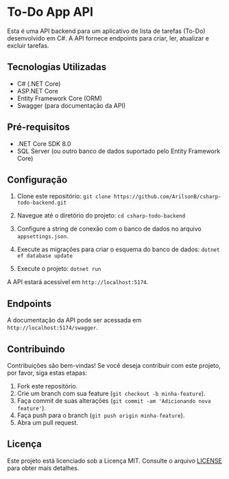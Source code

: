 # To-Do App API

Esta é uma API backend para um aplicativo de lista de tarefas (To-Do) desenvolvido em C#. A API fornece endpoints para criar, ler, atualizar e excluir tarefas.

## Tecnologias Utilizadas

- C# (.NET Core)
- ASP.NET Core
- Entity Framework Core (ORM)
- Swagger (para documentação da API)

## Pré-requisitos

- .NET Core SDK 8.0
- SQL Server (ou outro banco de dados suportado pelo Entity Framework Core)

## Configuração

1. Clone este repositório: `git clone https://github.com/ArilsonB/csharp-todo-backend.git`

2. Navegue até o diretório do projeto: `cd csharp-todo-backend`

3. Configure a string de conexão com o banco de dados no arquivo `appsettings.json`.

4. Execute as migrações para criar o esquema do banco de dados: `dotnet ef database update`

5. Execute o projeto: `dotnet run`

A API estará acessível em `http://localhost:5174`.

## Endpoints

A documentação da API pode ser acessada em `http://localhost:5174/swagger`.

## Contribuindo

Contribuições são bem-vindas! Se você deseja contribuir com este projeto, por favor, siga estas etapas:

1. Fork este repositório.
2. Crie um branch com sua feature (`git checkout -b minha-feature`).
3. Faça commit de suas alterações (`git commit -am 'Adicionando nova feature'`).
4. Faça push para o branch (`git push origin minha-feature`).
5. Abra um pull request.

## Licença

Este projeto está licenciado sob a Licença MIT. Consulte o arquivo [LICENSE](LICENSE) para obter mais detalhes.

